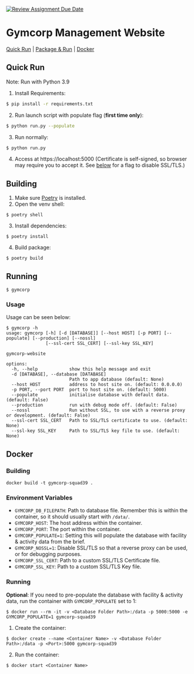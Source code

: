 [![Review Assignment Due Date](https://classroom.github.com/assets/deadline-readme-button-24ddc0f5d75046c5622901739e7c5dd533143b0c8e959d652212380cedb1ea36.svg)](https://classroom.github.com/a/BsFdJ6lI)
# Gymcorp Management Website

[Quick Run](#quick-run) | [Package & Run](#building) | [Docker](#docker)

## Quick Run
Note: Run with Python 3.9

1) Install Requirements:
```sh
$ pip install -r requirements.txt
```

2) Run launch script with populate flag (**first time only**):
```sh
$ python run.py --populate
```

3) Run normally:
```sh
$ python run.py
```
4) Access at https://localhost:5000 (Certificate is self-signed, so browser may require you to accept it. See [below](#usage) for a flag to disable SSL/TLS.)

## Building

1) Make sure [Poetry](https://python-poetry.org) is installed.
2) Open the venv shell:
```shell
$ poetry shell
```
3) Install dependencies:
```shell
$ poetry install
```
4) Build package:
```shell
$ poetry build
```

## Running
```shell
$ gymcorp
```
### Usage

Usage can be seen below:
```
$ gymcorp -h
usage: gymcorp [-h] [-d [DATABASE]] [--host HOST] [-p PORT] [--populate] [--production] [--nossl]
               [--ssl-cert SSL_CERT] [--ssl-key SSL_KEY]

gymcorp-website

options:
  -h, --help            show this help message and exit
  -d [DATABASE], --database [DATABASE]
                        Path to app database (default: None)
  --host HOST           address to host site on. (default: 0.0.0.0)
  -p PORT, --port PORT  port to host site on. (default: 5000)
  --populate            initialise database with default data. (default: False)
  --production          run with debug mode off. (default: False)
  --nossl               Run without SSL, to use with a reverse proxy or development. (default: False)
  --ssl-cert SSL_CERT   Path to SSL/TLS certificate to use. (default: None)
  --ssl-key SSL_KEY     Path to SSL/TLS key file to use. (default: None)
```

## Docker
### Building
```shell
docker build -t gymcorp-squad39 .
```
### Environment Variables
* `GYMCORP_DB_FILEPATH`: Path to database file. Remember this is within the container, so it should usually start with `/data/`.
* `GYMCORP_HOST`: The host address within the container.
* `GYMCORP_PORT`: The port within the container.
* `GYMCORP_POPULATE=1`: Setting this will populate the database with facility & activity data from the brief.
* `GYMCORP_NOSSL=1`: Disable SSL/TLS so that a reverse proxy can be used, or for debugging purposes.
* `GYMCORP_SSL_CERT`: Path to a custom SSL/TLS Certificate file.
* `GYMCORP_SSL_KEY`: Path to a custom SSL/TLS Key file.

### Running
**Optional**: If you need to pre-populate the database with facility & activity data, run the container with `GYMCORP_POPULATE` set to $1$:
```shell
$ docker run --rm -it -v <Database Folder Path>:/data -p 5000:5000 -e GYMCORP_POPULATE=1 gymcorp-squad39
```
1) Create the container:
```shell
$ docker create --name <Container Name> -v <Database Folder Path>:/data -p <Port>:5000 gymcorp-squad39
```
2) Run the container:
```shell
$ docker start <Container Name>
```
